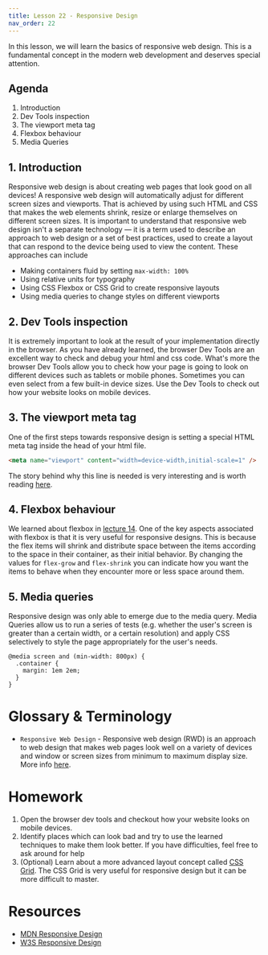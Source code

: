```yaml
---
title: Lesson 22 - Responsive Design
nav_order: 22
---
```


In this lesson, we will learn the basics of responsive web design. This is a fundamental concept in the modern web development and deserves special attention.

## Agenda

1. Introduction
2. Dev Tools inspection
3. The viewport meta tag
4. Flexbox behaviour
5. Media Queries

## 1. Introduction

Responsive web design is about creating web pages that look good on all devices! A responsive web design will automatically adjust for different screen sizes and viewports. That is achieved by using such HTML and CSS that makes the web elements shrink, resize or enlarge themselves on different screen sizes. It is important to understand that responsive web design isn't a separate technology — it is a term used to describe an approach to web design or a set of best practices, used to create a layout that can respond to the device being used to view the content. These approaches can include

- Making containers fluid by setting `max-width: 100%`
- Using relative units for typography
- Using CSS Flexbox or CSS Grid to create responsive layouts
- Using media queries to change styles on different viewports

## 2. Dev Tools inspection

It is extremely important to look at the result of your implementation directly in the browser. As you have already learned, the browser Dev Tools are an excellent way to check and debug your html and css code. What's more the browser Dev Tools allow you to check how your page is going to look on different devices such as tablets or mobile phones. Sometimes you can even select from a few built-in device sizes. Use the Dev Tools to check out how your website looks on mobile devices.

## 3. The viewport meta tag

One of the first steps towards responsive design is setting a special HTML meta tag inside the head of your html file.

```html
<meta name="viewport" content="width=device-width,initial-scale=1" />
```

The story behind why this line is needed is very interesting and is worth reading [here](https://developer.mozilla.org/en-US/docs/Learn/CSS/CSS_layout/Responsive_Design#the_viewport_meta_tag).

## 4. Flexbox behaviour

We learned about flexbox in [lecture 14](https://redi-school.github.io/berlin-html-and-css/lesson13/). One of the key aspects associated with flexbox is that it is very useful for responsive designs. This is because the flex items will shrink and distribute space between the items according to the space in their container, as their initial behavior. By changing the values for `flex-grow` and `flex-shrink` you can indicate how you want the items to behave when they encounter more or less space around them.

## 5. Media queries

Responsive design was only able to emerge due to the media query. Media Queries allow us to run a series of tests (e.g. whether the user's screen is greater than a certain width, or a certain resolution) and apply CSS selectively to style the page appropriately for the user's needs.

```
@media screen and (min-width: 800px) {
  .container {
    margin: 1em 2em;
  }
}
```

# Glossary & Terminology

- `Responsive Web Design` - Responsive web design (RWD) is an approach to web design that makes web pages look well on a variety of devices and window or screen sizes from minimum to maximum display size. More info [here](https://en.wikipedia.org/wiki/Responsive_web_design).

# Homework

1. Open the browser dev tools and checkout how your website looks on mobile devices.
2. Identify places which can look bad and try to use the learned techniques to make them look better. If you have difficulties, feel free to ask around for help
3. (Optional) Learn about a more advanced layout concept called [CSS Grid](https://developer.mozilla.org/en-US/docs/Web/CSS/CSS_Grid_Layout). The CSS Grid is very useful for responsive design but it can be more difficult to master.

# Resources

- [MDN Responsive Design](https://developer.mozilla.org/en-US/docs/Learn/CSS/CSS_layout/Responsive_Design)
- [W3S Responsive Design](https://www.w3schools.com/html/html_responsive.asp)

